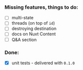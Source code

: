 ### Missing features, things to do:

- [ ] multi-state
- [ ] threads (on top of `id`)
- [ ] destroying destination
- [ ] docs on Nuxt Content
- [ ] Q&A section

### Done:

- [x] unit tests - delivered with `0.1.0`
